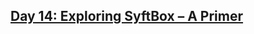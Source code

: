 ## [Day 14: Exploring SyftBox – A Primer](https://www.linkedin.com/pulse/day-14-exploring-syftbox-primer-30daysofflcode-dsilva-ewrxf/?trackingId=Qg%2FHWvPcadN9WgyOUED3DA%3D%3D)
